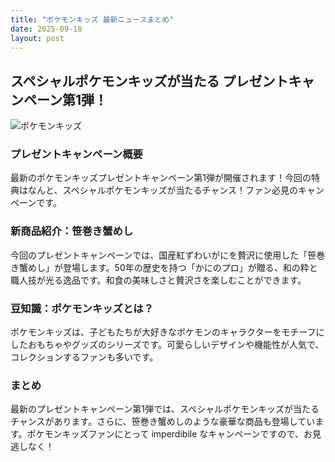 ```yaml
---
title: "ポケモンキッズ 最新ニュースまとめ"
date: 2025-09-18
layout: post
---
```


## スペシャルポケモンキッズが当たる プレゼントキャンペーン第1弾！

![ポケモンキッズ](https://example.com/pokemonkids.jpg)

### プレゼントキャンペーン概要
最新のポケモンキッズプレゼントキャンペーン第1弾が開催されます！今回の特典はなんと、スペシャルポケモンキッズが当たるチャンス！ファン必見のキャンペーンです。

### 新商品紹介：笹巻き蟹めし
今回のプレゼントキャンペーンでは、国産紅ずわいがにを贅沢に使用した「笹巻き蟹めし」が登場します。50年の歴史を持つ「かにのプロ」が贈る、和の粋と職人技が光る逸品です。和食の美味しさと贅沢さを楽しむことができます。

### 豆知識：ポケモンキッズとは？
ポケモンキッズは、子どもたちが大好きなポケモンのキャラクターをモチーフにしたおもちゃやグッズのシリーズです。可愛らしいデザインや機能性が人気で、コレクションするファンも多いです。

### まとめ
最新のプレゼントキャンペーン第1弾では、スペシャルポケモンキッズが当たるチャンスがあります。さらに、笹巻き蟹めしのような豪華な商品も登場しています。ポケモンキッズファンにとって imperdibile なキャンペーンですので、お見逃しなく！